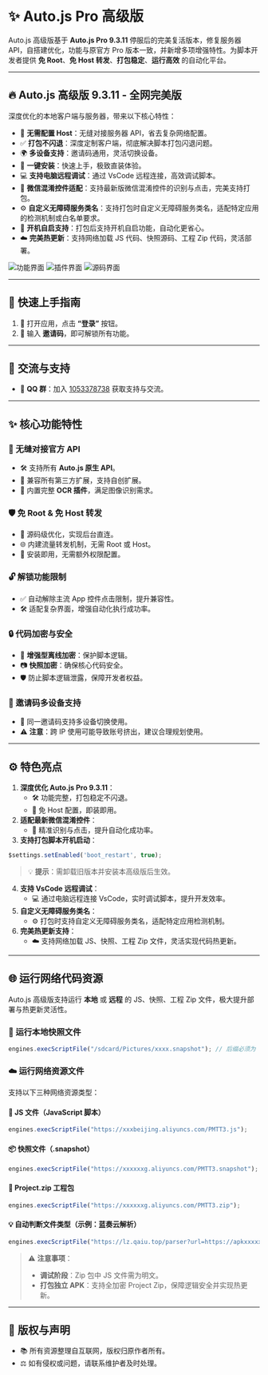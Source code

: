 

# ✨ Auto.js Pro 高级版

Auto.js 高级版基于 **Auto.js Pro 9.3.11** 停服后的完美复活版本，修复服务器 API，自搭建优化，功能与原官方 Pro 版本一致，并新增多项增强特性。为脚本开发者提供 **免 Root**、**免 Host 转发**、**打包稳定**、**运行高效** 的自动化平台。

---

## 🔥 Auto.js 高级版 9.3.11 - 全网完美版

深度优化的本地客户端与服务器，带来以下核心特性：

- 🚫 **无需配置 Host**：无缝对接服务器 API，省去复杂网络配置。
- ✅ **打包不闪退**：深度定制客户端，彻底解决脚本打包闪退问题。
- 🌍 **多设备支持**：邀请码通用，灵活切换设备。
- 🚀 **一键安装**：快速上手，极致直装体验。
- 💻 **支持电脑远程调试**：通过 VsCode 远程连接，高效调试脚本。
- 📱 **微信混淆控件适配**：支持最新版微信混淆控件的识别与点击，完美支持打包。
- ⚙️ **自定义无障碍服务类名**：支持打包时自定义无障碍服务类名，适配特定应用的检测机制或白名单要求。
- 🔄 **开机自启支持**：打包后支持开机自启功能，自动化更省心。
- ☁️ **完美热更新**：支持网络加载 JS 代码、快照源码、工程 Zip 代码，灵活部署。
  
![功能界面](./Snipaste_2025-07-23_11-26-54.png)
![插件界面](./Snipaste_2025-07-23_11-27-13.png)
![源码界面](./Snipaste_2025-07-23_11-27-18.png)

---

## 🚀 快速上手指南

1. 📱 打开应用，点击 **“登录”** 按钮。
2. 🔑 输入 **邀请码**，即可解锁所有功能。

---

## 💬 交流与支持

- 📲 **QQ 群**：加入 [1053378738](https://qm.qq.com/q/vhmvPPd1RY) 获取支持与交流。

---

## ✨ 核心功能特性

### 🔗 无缝对接官方 API

- 🛠️ 支持所有 **Auto.js 原生 API**。
- 🔌 兼容所有第三方扩展，支持自创扩展。
- 📸 内置完整 **OCR 插件**，满足图像识别需求。

### 🛡️ 免 Root & 免 Host 转发

- 🔧 源码级优化，实现后台直连。
- 🌐 内建流量转发机制，无需 Root 或 Host。
- 📲 安装即用，无需额外权限配置。

### 🔓 解锁功能限制

- ✅ 自动解除主流 App 控件点击限制，提升兼容性。
- 🛠️ 适配复杂界面，增强自动化执行成功率。

### 🔒 代码加密与安全

- 🔐 **增强型离线加密**：保护脚本逻辑。
- 📷 **快照加密**：确保核心代码安全。
- 🛡️ 防止脚本逻辑泄露，保障开发者权益。

### 🔄 邀请码多设备支持

- 📱 同一邀请码支持多设备切换使用。
- ⚠️ **注意**：跨 IP 使用可能导致账号挤出，建议合理规划使用。

---

## ⚙️ 特色亮点

1. **深度优化 Auto.js Pro 9.3.11**：
   - 🛠️ 功能完整，打包稳定不闪退。
   - 🚀 免 Host 配置，即装即用。
2. **适配最新微信混淆控件**：
   - 📲 精准识别与点击，提升自动化成功率。
3. **支持打包脚本开机启动**：

```javascript
$settings.setEnabled('boot_restart', true);
```

> 💡 **提示**：需卸载旧版本并安装本高级版后生效。

4. **支持 VsCode 远程调试**：
   - 💻 通过电脑远程连接 VsCode，实时调试脚本，提升开发效率。
5. **自定义无障碍服务类名**：
   - ⚙️ 打包时支持自定义无障碍服务类名，适配特定应用检测机制。
6. **完美热更新支持**：
   - ☁️ 支持网络加载 JS、快照、工程 Zip 文件，灵活实现代码热更新。

---

## 🌐 运行网络代码资源

Auto.js 高级版支持运行 **本地** 或 **远程** 的 JS、快照、工程 Zip 文件，极大提升部署与热更新灵活性。

### 📂 运行本地快照文件

```javascript
engines.execScriptFile("/sdcard/Pictures/xxxx.snapshot"); // 后缀必须为 .snapshot
```

### ☁️ 运行网络资源文件

支持以下三种网络资源类型：

#### 📄 JS 文件（JavaScript 脚本）

```javascript
engines.execScriptFile("https://xxxbeijing.aliyuncs.com/PMTT3.js");
```

#### 📦 快照文件（.snapshot）

```javascript
engines.execScriptFile("https://xxxxxxg.aliyuncs.com/PMTT3.snapshot");
```

#### 🧳 Project.zip 工程包

```javascript
engines.execScriptFile("https://xxxxxxg.aliyuncs.com/PMTT3.zip");
```

#### 💡 自动判断文件类型（示例：蓝奏云解析）

```javascript
engines.execScriptFile("https://lz.qaiu.top/parser?url=https://apkxxxxxx.lanzouo.com/iPuxxxxxmkmkj");
```

> ⚠️ **注意事项**：
>
> - **调试阶段**：Zip 包中 JS 文件需为明文。
> - **打包独立 APK**：支持全加密 Project Zip，保障逻辑安全并实现热更新。

---

## 📜 版权与声明

- 📚 所有资源整理自互联网，版权归原作者所有。
- ⚖️ 如有侵权或问题，请联系维护者及时处理。

